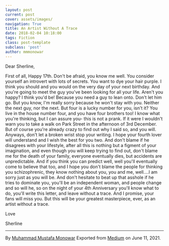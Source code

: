 ```yaml
---
layout: post
current: post
cover: assets/images/
navigation: True
title: An Artist Without A Trace
date: 2018-02-04 10:18:00
tags: Fiction
class: post-template
subclass: 'post'
author: mmmonowar
---
```


Dear Sherline,

First of all, Happy 17th. Don't be afraid, you know me well. You
consider yourself an introvert with lots of secrets. You want to dye
your hair purple. I think you should and you would on the very day of
your next birthday. And you're going to meet the guy you've been looking
for all your life. Aren't you happy? I think you'd be! Because you need
a guy to lean onto. Don't let him go. But you know, I'm really sorry
because he won't stay with you. Neither the next guy, nor the next. But
four is a lucky number for you, isn't it? You live in the house number
four, and you have four brothers too! I know what you're thinking, but I
can assure you- this is not a prank. If it were I wouldn't warn you to
take a walk on Park Street in the afternoon of 3rd December. But of
course you're already crazy to find out why I said so, and you will.
Anyways, don't let a broken wrist stop your writing. I hope your fourth
lover will understand and I wish the best for you two. And don't blame
if he disagrees with your lifestyle, after all this is nothing but a
figment of your imagination, and even though you will keep trying to
find out, don't blame me for the death of your family, everyone
eventually dies, but accidents are unpredictable. And if you think you
can predict well, well you'll eventually come to believe that too, and I
hope you don't blame the people for thinking you schizophrenic, they
know nothing about you, you and me, well....I am sorry just as you will
be. And don't hesitate to beat up that asshole if he tries to dominate
you, you'll be an independent woman, and people change and so will he,
so on the night of your 4th Anniversary you'll know what to do, you'll
write this letter, and leave without a trace. And I promise, your fans
will miss you. But this will be your greatest masterpiece, ever, as an
artist without a trace.

Love

Sherline

---

By [Muhammad Mustafa Monowar](https://medium.com/@mmmonowar)
Exported from [Medium](https://medium.com) on June 11, 2021.
